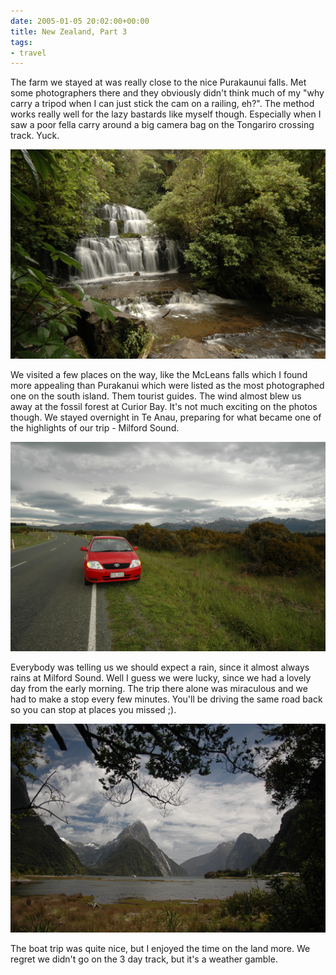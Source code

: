 ```yaml
---
date: 2005-01-05 20:02:00+00:00
title: New Zealand, Part 3
tags:
- travel
---
```


The farm we stayed at was really close to the nice Purakaunui falls. Met some photographers there and they obviously didn't think much of my "why carry a tripod when I can just stick the cam on a railing, eh?". The method works really well for the lazy bastards like myself though. Especially when I saw a poor fella carry around a big camera bag on the Tongariro crossing track.
Yuck.

![Purakaunui falls](dsc_8959.jpg)

We visited a few places on the way, like the McLeans falls which I found more appealing than Purakanui which were listed as the most photographed one on the south island. Them tourist guides. The wind almost blew us away at the fossil forest at Curior Bay. It's not much exciting on the photos though. We stayed overnight in Te Anau, preparing for what became one of the highlights of
our trip - Milford Sound.

![On the road](dsc_9018.jpg)

Everybody was telling us we should expect a rain, since it almost always rains at Milford Sound. Well I guess we were lucky, since we had a lovely day from the early morning. The trip there alone was miraculous and we had to make a stop every few minutes. You'll be driving the same road back so you can stop at places you missed ;).

![Milford Sound](dsc_9253.jpg)

The boat trip was quite nice, but I enjoyed the time on the land more. We regret we didn't go on the 3 day track, but it's a weather gamble.